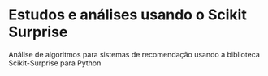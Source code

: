 # Estudos e análises usando o Scikit Surprise
Análise de algoritmos para sistemas de recomendação usando a biblioteca Scikit-Surprise para Python